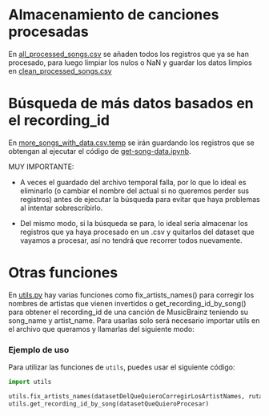 # Almacenamiento de canciones procesadas
En [all_processed_songs.csv](data/processed/all_processed_songs.csv) se añaden todos los registros que ya se han procesado, para luego limpiar los nulos o NaN y guardar los datos limpios en [clean_processed_songs.csv](data/processed/clean_processed_songs.csv)


# Búsqueda de más datos basados en el recording_id
En [more_songs_with_data.csv.temp](data/raw/more_songs_with_data.csv.temp) se irán guardando los registros que se obtengan al ejecutar el código de [get-song-data.ipynb](src/get-song-data.ipynb).

MUY IMPORTANTE:
- A veces el guardado del archivo temporal falla, por lo que lo ideal es eliminarlo (o cambiar el nombre del actual si no queremos perder sus registros) antes de ejecutar la búsqueda para evitar que haya problemas al intentar sobrescribirlo.

- Del mismo modo, si la búsqueda se para, lo ideal sería almacenar los registros que ya haya procesado en un .csv y quitarlos del dataset que vayamos a procesar, así no tendrá que recorrer todos nuevamente.


# Otras funciones
En [utils.py](src/utils.py) hay varias funciones como fix_artists_names() para corregir los nombres de artistas que vienen invertidos o get_recording_id_by_song() para obtener el recording_id de una canción de MusicBrainz teniendo su song_name y artist_name. Para usarlas solo será necesario importar utils en el archivo que queramos y llamarlas del siguiente modo:

### Ejemplo de uso

Para utilizar las funciones de `utils`, puedes usar el siguiente código:

```python
import utils

utils.fix_artists_names(datasetDelQueQuieroCorregirLosArtistNames, rutaDondeSeGuardaráElCsvConLosNombresCorregidos)
utils.get_recording_id_by_song(datasetQueQuieroProcesar)
